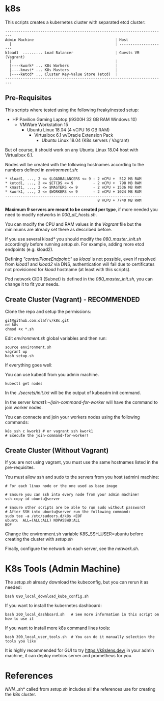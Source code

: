# k8s

This scripts creates a kubernetes cluster with separated etcd cluster:

```
-------------------------------------------------------------------------
Admin Machine                                     | Host
  |                                               | ---------------------
kload1  ......... Load Balancer                   | Guests VM (Vagrant)
  |                                               |
  |----kwork* ... K8s Workers                     |
  |----kmast* ... K8s Masters                     |
  |----ketcd* ... Cluster Key-Value Store (etcd)  |
-------------------------------------------------------------------------
```

## Pre-Requisites

This scripts where tested using the following freaky/nested setup:

- HP Pavilion Gaming Laptop (i9300H 32 GB RAM Windows 10)
  - VMWare Workstation 15 
    - Ubuntu Linux 18.04 (4 vCPU 16 GB RAM)
      - Virtualbox 6.1 w/Oracle Extension Pack
        - Ubuntu Linux 18.04 (K8s servers / Vagrant)

But of course, it should work on any Ubuntu Linux 18.04 host with Virtualbox 6.1.

Nodes will be created with the following hostnames according to the numbers defined in *environment.sh*:
```
* kload1, ..., 2 <= $LOADBALANCERS <= 9 - 2 vCPU +  512 MB RAM
* ketcd1, ..., 2 <= $ETCDS <= 9         - 2 vCPU +  798 MB RAM
* kmast1, ..., 2 <= $MASTERS <= 9       - 2 vCPU + 1536 MB RAM
* kwork1, ..., 2 <= $WORKERS <= 9       - 2 vCPU + 1024 MB RAM
--------------------------------------------------------------
                                          8 vCPU + 7740 MB RAM
```

**Maximum 9 servers are meant to be created per type**, if more needed you need to modify networks in *000_all_hosts.sh*.

You can modify the CPU and RAM values in the *Vagrant* file but the minimums are already set there as described before.

If you use several kload* you should modify the *080_master_init.sh* accordingly before running *setup.sh*. For example, adding more etcd endpoints (e.g. kload2). 

Defining *"controlPlaneEndpoint:"* as *kload* is not possible, even if resolved from *kload1* and *kload2* via DNS, authentication will fail due to certificates not provisioned for *kload* hostname (at least with this scripts).

Pod network CIDR (Subnet) is defined in the *080_master_init.sh*, you can change it to fit your needs.

## Create Cluster (Vagrant) - RECOMMENDED

Clone the repo and setup the permissions:
```
git@github.com:olafrv/k8s.git
cd k8s
chmod +x *.sh
```

Edit *environment.sh* global variables and then run:
```
source environment.sh
vagrant up
bash setup.sh
```

If everything goes well:

You can use kubectl from you admin machine.
```
kubectl get nodes
```

In the *./secrets/init.txt* will be the output of kubeadm init command.

In the server *kmast1:~/join-command-for-worker* will have the command to join worker nodes.

You can connecte and join your workers nodes using the following commands:
```
k8s_ssh_c kwork1 # or vagrant ssh kwork1
# Execute the join-command-for-worker!
```


## Create Cluster (Without Vagrant)

If you are not using vagrant, you must use the same hostnames listed in the pre-requisites.

You must allow ssh and sudo to the servers from you host (admin) machine:
```
# For each linux node or the one used as base image

# Ensure you can ssh into every node from your admin machine!
ssh-copy-id ubuntu@server

# Ensure other scripts are be able to run sudo without password!
# After SSH into ubuntu@server run the following command:
sudo tee -a /etc/sudoers.d/k8s <EOF
ubuntu  ALL=(ALL:ALL) NOPASSWD:ALL
EOF
```

Change the environment.sh variable K8S_SSH_USER=ubuntu before creating the cluster with *setup.sh*

Finally, configure the network on each server, see the *network.sh*.

# K8s Tools (Admin Machine)

The *setup.sh* already download the kubeconfig, but you can rerun it as needed:
```
bash 090_local_download_kube_config.sh
```

If you want to install the kubernetes dashboard:
```
bash 200_local_dashboard.sh   # See more information in this script on how to use it
```

If you want to install more k8s command lines tools:
```
bash 300_local_user_tools.sh  # You can do it manually selection the tools you like
```

It is highly recommended for GUI to try https://k8slens.dev/ in your admin machine, it can deploy metrics server and prometheus for you.

# References

*NNN_*.sh* called from *setup.sh* includes all the references use for creating the k8s cluster.
